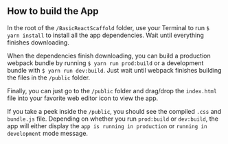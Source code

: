 ## How to build the <BasicReactScaffold /> App

In the root of the `/BasicReactScaffold` folder, use your Terminal to run `$ yarn install` to install all the app dependencies. Wait until everything finishes downloading.

When the dependencies finish downloading, you can build a production webpack bundle by running `$ yarn run prod:build` or a development bundle with `$ yarn run dev:build`. Just wait until webpack finishes building the files in the `/public` folder.

Finally, you can just go to the `/public` folder and drag/drop the `index.html` file into your favorite web editor icon to view the app.

If you take a peek inside the `/public`, you should see the compiled `.css` and `bundle.js` file. Depending on whether you run `prod:build` or `dev:build`, the app will either display the `app is running in production` or `running in development` mode message.
